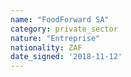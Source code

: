 ```yaml
---
name: "FoodForward SA"
category: private_sector
nature: "Entreprise"
nationality: ZAF
date_signed: '2018-11-12'
---
```

    